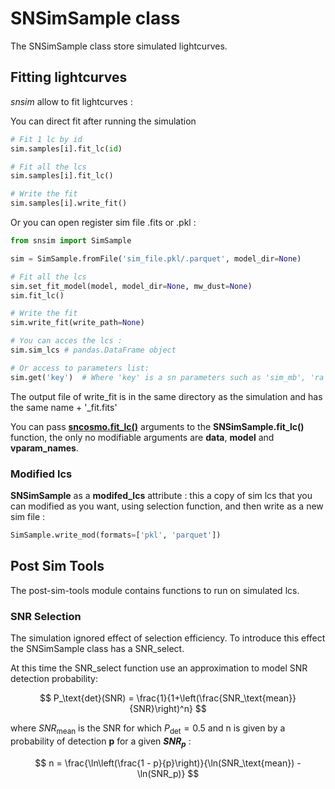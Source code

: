 # SNSimSample class

The SNSimSample class store simulated lightcurves.

## Fitting lightcurves

*snsim* allow to fit lightcurves :

You can direct fit after running the simulation
```python
# Fit 1 lc by id
sim.samples[i].fit_lc(id)

# Fit all the lcs
sim.samples[i].fit_lc()

# Write the fit
sim.samples[i].write_fit()
```


Or you can open register sim file .fits or .pkl :

```python
from snsim import SimSample

sim = SimSample.fromFile('sim_file.pkl/.parquet', model_dir=None)

# Fit all the lcs
sim.set_fit_model(model, model_dir=None, mw_dust=None)
sim.fit_lc()

# Write the fit
sim.write_fit(write_path=None)

# You can acces the lcs :
sim.sim_lcs # pandas.DataFrame object 

# Or access to parameters list:
sim.get('key')  # Where 'key' is a sn parameters such as 'sim_mb', 'ra', etc... 
```

The output file of write_fit is in the same directory as the simulation and has the same name + '_fit.fits'

You can pass [**sncosmo.fit_lc()**](https://sncosmo.readthedocs.io/en/stable/api/sncosmo.fit_lc.html?highlight=fit_lc#sncosmo.fit_lc) arguments to the **SNSimSample.fit_lc()** function, the only no modifiable arguments are **data**, **model** and **vparam_names**.

### Modified lcs

 **SNSimSample** as a **modifed_lcs** attribute : this a copy of  sim lcs that you can modified as you want, using selection function, and then write as a new sim file :

```python
SimSample.write_mod(formats=['pkl', 'parquet'])
```



## Post Sim Tools

The post-sim-tools module contains functions to run on simulated lcs.

### SNR Selection

The simulation ignored effect of selection efficiency. To introduce this effect the SNSimSample class has a SNR_select.

At this time the SNR_select function use an approximation to model SNR detection probability:


$$
P_\text{det}(SNR) = \frac{1}{1+\left(\frac{SNR_\text{mean}}{SNR}\right)^n}
$$


where $SNR_\text{mean}$ is the SNR for which $P_\text{det} = 0.5$ and n is given by a probability of detection **p** for a given **$SNR_p$** : 


$$
n = \frac{\ln\left(\frac{1 - p}{p}\right)}{\ln(SNR_\text{mean}) - \ln(SNR_p)}
$$






